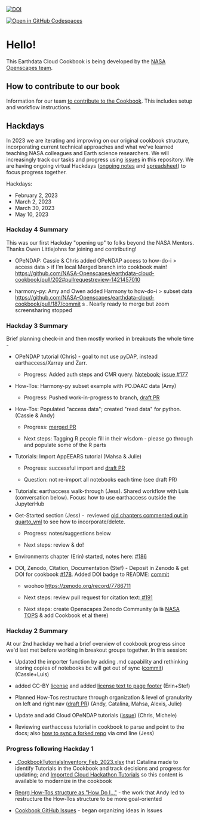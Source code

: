 [![DOI](https://zenodo.org/badge/doi/10.5281/zenodo.7786710.svg)](https://zenodo.org/record/7786710) 

[![Open in GitHub Codespaces](https://github.com/codespaces/badge.svg)](https://codespaces.new/eeholmes/earthdata-cloud-cookbook?quickstart=1&editor=jupyter)

# Hello!

This Earthdata Cloud Cookbook is being developed by the [NASA Openscapes team](https://nasa-openscapes.github.io/).

## How to contribute to our book

Information for our team [to contribute to the Cookbook](https://nasa-openscapes.github.io/earthdata-cloud-cookbook/contributing/). This includes setup and workflow instructions.

## Hackdays

In 2023 we are iterating and improving on our original cookbook structure, incorporating current technical approaches and what we've learned teaching NASA colleagues and Earth science researchers. We will increasingly track our tasks and progress using [issues](https://github.com/nasa-openscapes/earthdata-cloud-cookbook) in this repository. We are having ongoing virtual Hackdays ([ongoing notes](https://docs.google.com/document/d/1fzT-iSFlWZLS38eoPmFseljyMKDQIAc-24qH6QpnRCc/edit) and [spreadsheet](https://docs.google.com/spreadsheets/d/10WC19Rrkq7YM1P3cc6qjI8rm8yi7yiYo/edit#gid=877539921)) to focus progress together.

Hackdays:

-   February 2, 2023
-   March 2, 2023
-   March 30, 2023
-   May 10, 2023

### Hackday 4 Summary

This was our first Hackday "opening up" to folks beyond the NASA Mentors. Thanks Owen Littlejohns for joining and contributing! 

- OPeNDAP: Cassie & Chris added OPeNDAP access to how-do-i > access data > if I’m local
Merged branch into cookbook main! https://github.com/NASA-Openscapes/earthdata-cloud-cookbook/pull/202#pullrequestreview-1421457010 

- harmony-py: Amy and Owen added Harmony to how-do-i > subset data https://github.com/NASA-Openscapes/earthdata-cloud-cookbook/pull/187/commit s . Nearly ready to merge but zoom screensharing stopped


### **Hackday 3 Summary**

Brief planning check-in and then mostly worked in breakouts the whole time - 

-   OPeNDAP tutorial (Chris) - goal to not use pyDAP, instead earthaccess/Xarray and Zarr.

    -   Progress: Added auth steps and CMR query. [Notebook](https://github.com/NASA-Openscapes/earthdata-cloud-cookbook/blob/177-opendap-tutorials/how-tos/working-with-data-in-cloud/Earthdata_Cloud__Data_Access_OPeNDAP_Example.ipynb); [issue #177](https://github.com/NASA-Openscapes/earthdata-cloud-cookbook/issues/177)

-   How-Tos: Harmony-py subset example with PO.DAAC data (Amy) 

    -   Progress: Pushed work-in-progress to branch, [draft PR](https://github.com/NASA-Openscapes/earthdata-cloud-cookbook/pull/187) 

-   How-Tos: Populated \"access data\"; created \"read data\" for python. (Cassie & Andy) 

    -   Progress: [merged PR](https://github.com/NASA-Openscapes/earthdata-cloud-cookbook/pull/190)

    -   Next steps: Tagging R people fill in their wisdom - please go through and populate some of the R parts

-   Tutorials: Import AppEEARS tutorial (Mahsa & Julie)

    -   Progress: successful import and [draft PR](https://github.com/NASA-Openscapes/earthdata-cloud-cookbook/pull/189)

    -   Question: not re-import all notebooks each time (see draft PR)	

-   Tutorials: earthaccess walk-through (Jess). Shared workflow with Luis (conversation below). Focus: how to use earthaccess outside the JupyterHub

-   Get-Started section (Jess) -  reviewed [old chapters commented out in quarto_yml](https://github.com/NASA-Openscapes/earthdata-cloud-cookbook/blob/188cfd30dfff6573c65af371cda171a46adb5841/_quarto.yml#L87-L91) to see how to incorporate/delete. 

    -   Progress: notes/suggestions below

    -   Next steps: review & do!

-   Environments chapter (Erin) started, notes here: [#186](https://github.com/NASA-Openscapes/earthdata-cloud-cookbook/pull/186) 

-   DOI, Zenodo, Citation, Documentation (Stef) - Deposit in Zenodo & get DOI for cookbook [#178](https://github.com/NASA-Openscapes/earthdata-cloud-cookbook/issues/178). Added DOI badge to README: [commit](https://github.com/NASA-Openscapes/earthdata-cloud-cookbook/commit/4a825bf8b7fe1dd476019704f107449cc3e76177)

    -   woohoo <https://zenodo.org/record/7786711>

    -   Next steps: review pull request for citation text:[ #191](https://github.com/NASA-Openscapes/earthdata-cloud-cookbook/pull/191) 

    - Next steps: create Openscapes Zenodo Community (a là [NASA TOPS](https://zenodo.org/communities/tops/) & add Cookbook et al there)


### **Hackday 2 Summary**

At our 2nd hackday we had a brief overview of cookbook progress since we'd last met before working in breakout groups together. In this session: 

-   Updated the importer function by adding .md capability and rethinking storing copies of notebooks bc will get out of sync ([commit](https://github.com/NASA-Openscapes/earthdata-cloud-cookbook/commit/540e30545062dc6528f57aa9e1a83a9b66a46fe2)) (Cassie+Luis)

-   added CC-BY [license](https://github.com/NASA-Openscapes/earthdata-cloud-cookbook/blob/main/LICENSE.md) and added [license text to page footer](https://github.com/NASA-Openscapes/earthdata-cloud-cookbook/commit/6841a703346eeb3e93d798a6f7e244df792cfac5) (Erin+Stef)

-   Planned How-Tos restructure through organization & level of granularity on left and right nav ([draft PR](https://github.com/NASA-Openscapes/earthdata-cloud-cookbook/pull/182)) (Andy, Catalina, Mahsa, Alexis, Julie)

-   Update and add Cloud OPeNDAP tutorials ([issue](https://github.com/NASA-Openscapes/earthdata-cloud-cookbook/issues/177)) (Chris, Michele)

-   Reviewing earthaccess tutorial in cookbook to parse and point to the docs; also [how to sync a forked repo](https://docs.github.com/en/pull-requests/collaborating-with-pull-requests/working-with-forks/syncing-a-fork#syncing-a-fork-branch-from-the-command-line) via cmd line (Jess)

### **Progress following Hackday 1**

-   [\_CookbookTutorialsInventory_Feb_2023.xlsx](https://docs.google.com/spreadsheets/d/10WC19Rrkq7YM1P3cc6qjI8rm8yi7yiYo/edit#gid=877539921) that Catalina made to identify Tutorials in the Cookbook and track decisions and progress for updating; and [Imported Cloud Hackathon Tutorials](https://github.com/NASA-Openscapes/earthdata-cloud-cookbook/pull/176) so this content is available to modernize in the cookbook

-   [Reorg How-Tos structure as "How Do I..."](https://nasa-openscapes.github.io/earthdata-cloud-cookbook/how-tos/) - the work that Andy led to restructure the How-Tos structure to be more goal-oriented

-   [Cookbook GitHub Issues](https://github.com/NASA-Openscapes/earthdata-cloud-cookbook/issues?q=is%3Aissue+is%3Aopen+sort%3Aupdated-desc) - began organizing ideas in Issues

